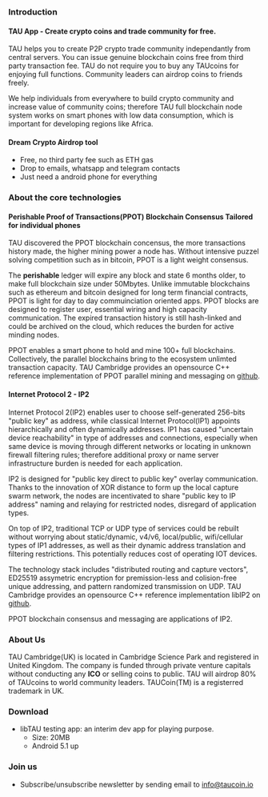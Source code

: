 ### Introduction
#### TAU App - Create crypto coins and trade community for free.
TAU helps you to create P2P crypto trade community independantly from central servers. You can issue genuine blockchain coins free from third party transaction fee. TAU do not require you to buy any TAUcoins for enjoying full functions. Community leaders can airdrop coins to friends freely. 

We help individuals from everywhere to build crypto community and increase value of community coins; therefore TAU full blockchain node system works on smart phones with low data consumption, which is important for developing regions like Africa.

#### Dream Crypto Airdrop tool
* Free, no third party fee such as ETH gas
* Drop to emails, whatsapp and telegram contacts
* Just need a android phone for everything

### About the core technologies
#### Perishable Proof of Transactions(PPOT) Blockchain Consensus Tailored for individual phones

TAU discovered the PPOT blockchain concensus, the more transactions history made, the higher mining power a node has. Without intensive puzzel solving competition such as in bitcoin, PPOT is a light weight consensus. 

The **perishable** ledger will expire any block and state 6 months older, to make full blockchain size under 50Mbytes. Unlike immutable blockchains such as ethereum and bitcoin designed for long term financial contracts, PPOT is light for day to day commuinciation oriented apps. PPOT blocks are designed to register user, essential wiring and high capacity communication. The expired transaction history is still hash-linked and could be archived on the cloud, which reduces the burden for active minding nodes.

PPOT enables a smart phone to hold and mine 100+ full blockchains. Collectively, the parallel blockchains bring to the ecosystem unlimted transaction capacity. 
TAU Cambridge provides an opensource C++ reference implementation of PPOT parallel mining and messaging on [github](https://github.com/Tau-Coin/libTAU).

#### Internet Protocol 2 - IP2

Internet Protocol 2(IP2) enables user to choose self-generated 256-bits "public key" as address, while classical Internet Protocol(IP1) appoints hierarchically and often dynamically addresses. IP1 has caused "uncertain device reachability" in type of addresses and connections, especially when same device is moving through different networks or locating in unknown firewall filtering rules; therefore additional proxy or name server infrastructure burden is needed for each application.

IP2 is designed for "public key direct to public key" overlay communication. Thanks to the innovation of XOR distance to form up the local capture swarm network, the nodes are incentivated to share "public key to IP address" naming and relaying for restricted nodes, disregard of application types.

On top of IP2, traditional TCP or UDP type of services could be rebuilt without worrying about static/dynamic, v4/v6, local/public, wifi/cellular types of IP1 addresses, as well as their dynamic address translation and filtering restrictions. This potentially reduces cost of operating IOT devices.

The technology stack includes "distributed routing and capture vectors", ED25519 assymetric encryption for premission-less and colision-free unique addressing, and pattern randomized transmission on UDP. TAU Cambridge provides an opensource C++ reference implementation libIP2 on [github](https://github.com/Tau-Coin/IP2).

PPOT blockchain consensus and messaging are applications of IP2. 

### About Us
TAU Cambridge(UK) is located in Cambridge Science Park and registered in United Kingdom. The company is funded through private venture capitals without conducting any **ICO** or selling coins to public. TAU will airdrop 80% of TAUcoins to world community leaders. TAUCoin(TM) is a registerred trademark in UK. 

### Download
* libTAU testing app: an interim dev app for playing purpose. 
  * Size: 20MB
  * Android 5.1 up

### Join us
* Subscribe/unsubscribe newsletter by sending email to info@taucoin.io
